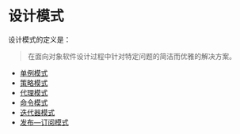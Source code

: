 # 设计模式

设计模式的定义是：
> 在面向对象软件设计过程中针对特定问题的简洁而优雅的解决方案。 

- [单例模式](https://github.com/iyolee/design-pattern/blob/master/singleton.md)
- [策略模式](https://github.com/iyolee/design-pattern/blob/master/strategy.md)
- [代理模式](https://github.com/iyolee/design-pattern/blob/master/proxy.md)
- [命令模式](https://github.com/iyolee/design-pattern/blob/master/command.md)
- [迭代器模式](https://github.com/iyolee/design-pattern/blob/master/iterator.md)
- [发布—订阅模式](https://github.com/iyolee/design-pattern/blob/master/obsever.md)